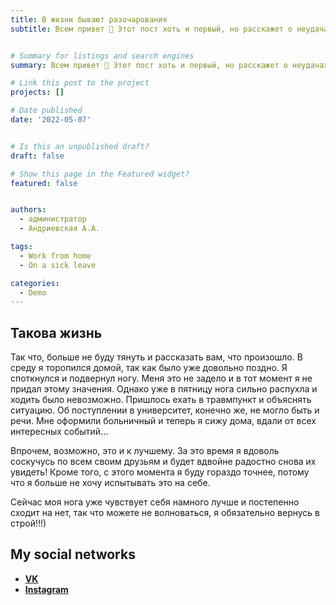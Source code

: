 ```yaml
---
title: В жизни бывают разочарования
subtitle: Всем привет 👋 Этот пост хоть и первый, но расскажет о неудачах в моей жизни. Но никогда не отчаивайтесь! Неудачный опыт - тоже опыт ;)


# Summary for listings and search engines
summary: Всем привет 👋 Этот пост хоть и первый, но расскажет о неудачах в моей жизни. Но никогда не отчаивайтесь! Неудачный опыт - тоже опыт ;)

# Link this post to the project
projects: []

# Date published
date: '2022-05-07'


# Is this an unpublished draft?
draft: false

# Show this page in the Featured widget?
featured: false


authors:
  - администратор
  - Андриевская А.А.

tags:
  - Work from home
  - On a sick leave

categories:
  - Demo
---
```


## Такова жизнь

Так что, больше не буду тянуть и рассказать вам, что произошло. В среду я торопился домой, так как было уже довольно поздно. Я споткнулся и подвернул ногу. Меня это не задело и в тот момент я не придал этому значения. Однако уже в пятницу нога сильно распухла и ходить было невозможно.
Пришлось ехать в травмпункт и объяснять ситуацию. Об поступлении в университет, конечно же, не могло быть и речи. Мне оформили больничный и теперь я сижу дома, вдали от всех интересных событий...

Впрочем, возможно, это и к лучшему. За это время я вдоволь соскучусь по всем своим друзьям и будет вдвойне радостно снова их увидеть! Кроме того, с этого момента я буду гораздо точнее, потому что я больше не хочу испытывать это на себе.

Сейчас моя нога уже чувствует себя намного лучше и постепенно сходит на нет, так что можете не волноваться, я обязательно вернусь в строй!!!)



## My social networks

- [**VK**](https://vk.com/grandryce)
- [**Instagram**](grandryce_an)


